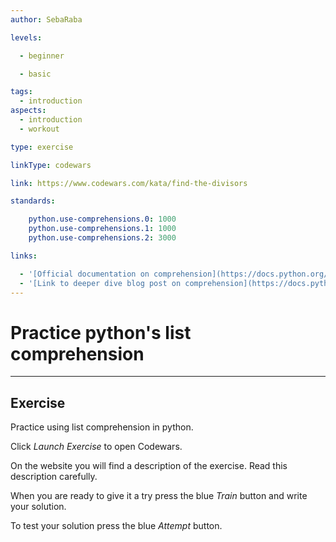 ```yaml
---
author: SebaRaba

levels:

  - beginner

  - basic

tags:
  - introduction
aspects:
  - introduction
  - workout

type: exercise

linkType: codewars

link: https://www.codewars.com/kata/find-the-divisors

standards:

    python.use-comprehensions.0: 1000
    python.use-comprehensions.1: 1000
    python.use-comprehensions.2: 3000

links:

  - '[Official documentation on comprehension](https://docs.python.org/3/tutorial/modules.html){website}'
  - '[Link to deeper dive blog post on comprehension](https://docs.python.org/3/tutorial/datastructures.html){website}'
---
```


# Practice python's list comprehension

---
## Exercise

Practice using list comprehension in python.

Click *Launch Exercise* to open Codewars.

On the website you will find a description of the exercise. Read this description carefully. 

When you are ready to give it a try press the blue *Train* button and write your solution. 

To test your solution press the blue *Attempt* button.
